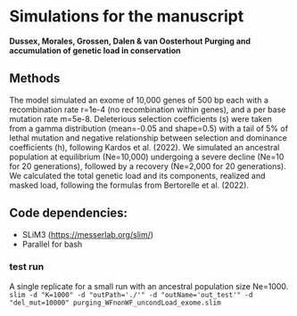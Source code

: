 # Simulations for the manuscript
**Dussex, Morales, Grossen, Dalen & van Oosterhout Purging and accumulation of genetic load in conservation**

## Methods
The model simulated an exome of 10,000 genes of 500 bp each with a recombination rate r=1e-4 (no recombination within genes), and a per base mutation rate m=5e-8. Deleterious selection coefficients (s) were taken from a gamma distribution (mean=-0.05 and shape=0.5) with a tail of 5% of lethal mutation and negative relationship between selection and dominance coefficients (h), following Kardos et al. (2022). We simulated an ancestral population at equilibrium (Ne=10,000) undergoing a severe decline (Ne=10 for 20 generations), followed by a recovery (Ne=2,000 for 20 generations). We calculated the total genetic load and its components, realized and masked load, following the formulas from Bertorelle et al. (2022).

## Code dependencies:
- SLiM3 (https://messerlab.org/slim/)
- Parallel for bash

### test run
A single replicate for a small run with an ancestral population size Ne=1000. 
```slim -d "K=1000" -d "outPath='./'" -d "outName='out_test'" -d "del_mut=10000" purging_WFnonWF_uncondLoad_exome.slim```
